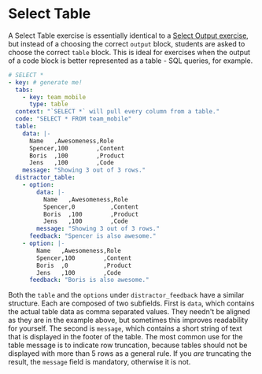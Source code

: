 # Select Table

A Select Table exercise is essentially identical to a [Select Output
exercise](select-output.md), but instead of a choosing the correct `output`
block, students are asked to choose the correct `table` block. This is ideal for
exercises when the output of a code block is better represented as a table - SQL
queries, for example.

```yaml
# SELECT *
- key: # generate me!
  tabs:
    - key: team_mobile
      type: table
  context: "`SELECT *` will pull every column from a table."
  code: "SELECT * FROM team_mobile"
  table:
    data: |-
      Name   ,Awesomeness,Role
      Spencer,100        ,Content
      Boris  ,100        ,Product
      Jens   ,100        ,Code
    message: "Showing 3 out of 3 rows."
  distractor_table:
    - option:
        data: |-
          Name   ,Awesomeness,Role
          Spencer,0          ,Content
          Boris  ,100        ,Product
          Jens   ,100        ,Code
        message: "Showing 3 out of 3 rows."
      feedback: "Spencer is also awesome."
    - option: |-
        Name   ,Awesomeness,Role
        Spencer,100        ,Content
        Boris  ,0          ,Product
        Jens   ,100        ,Code
      feedback: "Boris is also awesome."
```

Both the `table` and the `options` under `distractor_feedback` have a similar
structure. Each are composed of two subfields. First is `data`, which contains
the actual table data as comma separated values. They needn't be aligned as they
are in the example above, but sometimes this improves readability for yourself.
The second is `message`, which contains a short string of text that is displayed
in the footer of the table. The most common use for the table message is to
indicate row truncation, because tables should not be displayed with more than 5
rows as a general rule. If you *are* truncating the result, the `message` field
is mandatory, otherwise it is not.
